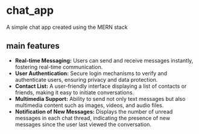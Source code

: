 # chat_app
A simple chat app created using the MERN stack
## main features
- **Real-time Messaging:** Users can send and receive messages instantly, fostering real-time communication.
- **User Authentication:** Secure login mechanisms to verify and authenticate users, ensuring privacy and data protection.
- **Contact List:** A user-friendly interface displaying a list of contacts or friends, making it easy to initiate conversations.
- **Multimedia Support:** Ability to send not only text messages but also multimedia content such as images, videos, and audio files.
- **Notification of New Messages:** Displays the number of unread messages in each chat thread, indicating the presence of new messages since the user last viewed the conversation.
